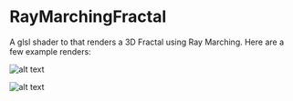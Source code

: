 # RayMarchingFractal

A glsl shader to that renders a 3D Fractal using Ray Marching. Here are a few example renders:

![alt text](https://github.com/41pha1/RayMarchingFractal/blob/main/render.jpg?raw=true)

![alt text](https://github.com/41pha1/RayMarchingFractal/blob/main/render.gif?raw=true)
